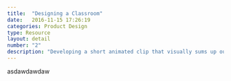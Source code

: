 ```yaml
---
title:  "Designing a Classroom"
date:   2016-11-15 17:26:19
categories: Product Design
type: Resource
layout: detail
number: "2"
description: "Developing a short animated clip that visually sums up our beginning of year goal, features delivered, and overall achievements Opera for Computers achieved in 2016."
---
```

asdawdawdaw